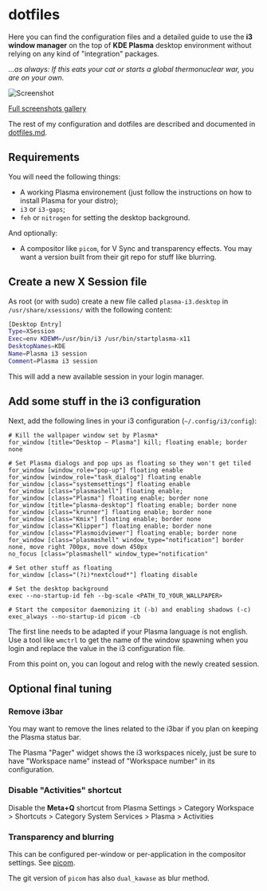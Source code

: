 # dotfiles

Here you can find the configuration files and a detailed guide to use the **i3 window manager** on the top of **KDE Plasma** desktop environment without relying on any kind of "integration" packages.

*...as always: If this eats your cat or starts a global thermonuclear war, you are on your own.*

![Screenshot](http://i.imgur.com/6IqZfah.png "General Screenshot")

[Full screenshots gallery](http://imgur.com/a/KzJZn)

The rest of my configuration and dotfiles are described and documented in [dotfiles.md](dotfiles.md).

## Requirements

You will need the following things:

- A working Plasma environement (just follow the instructions on how to install Plasma for your distro);
- `i3` or `i3-gaps`;
- `feh` or `nitrogen` for setting the desktop background.

And optionally:

- A compositor like `picom`, for V Sync and transparency effects. You may want a version built from their git repo for stuff like blurring.

## Create a new X Session file

As root (or with sudo) create a new file called `plasma-i3.desktop` in `/usr/share/xsessions/` with the following content:

```bash
[Desktop Entry]
Type=XSession
Exec=env KDEWM=/usr/bin/i3 /usr/bin/startplasma-x11
DesktopNames=KDE
Name=Plasma i3 session
Comment=Plasma i3 session
```

This will add a new available session in your login manager.

## Add some stuff in the i3 configuration

Next, add the following lines in your i3 configuration (`~/.config/i3/config`):

```
# Kill the wallpaper window set by Plasma*
for_window [title="Desktop — Plasma"] kill; floating enable; border none

# Set Plasma dialogs and pop ups as floating so they won't get tiled
for_window [window_role="pop-up"] floating enable
for_window [window_role="task_dialog"] floating enable
for_window [class="systemsettings"] floating enable
for_window [class="plasmashell"] floating enable;
for_window [class="Plasma"] floating enable; border none
for_window [title="plasma-desktop"] floating enable; border none
for_window [class="krunner"] floating enable; border none
for_window [class="Kmix"] floating enable; border none
for_window [class="Klipper"] floating enable; border none
for_window [class="Plasmoidviewer"] floating enable; border none
for_window [class="plasmashell" window_type="notification"] border none, move right 700px, move down 450px
no_focus [class="plasmashell" window_type="notification"

# Set other stuff as floating
for_window [class="(?i)*nextcloud*"] floating disable

# Set the desktop background
exec --no-startup-id feh --bg-scale <PATH_TO_YOUR_WALLPAPER>

# Start the compositor daemonizing it (-b) and enabling shadows (-c)
exec_always --no-startup-id picom -cb
```

The first line needs to be adapted if your Plasma language is not english. Use a tool like `wmctrl` to get the name of the window spawning when you login and replace the value in the i3 configuration file.

From this point on, you can logout and relog with the newly created session.

## Optional final tuning

### Remove i3bar

You may want to remove the lines related to the i3bar if you plan on keeping the Plasma status bar.

The Plasma "Pager" widget shows the i3 workspaces nicely, just be sure to have "Workspace name" instead of "Workspace number" in its configuration.

### Disable "Activities" shortcut

Disable the **Meta+Q** shortcut from Plasma Settings > Category Workspace > Shortcuts > Category System Services > Plasma > Activities

### Transparency and blurring

This can be configured per-window or per-application in the compositor settings. See [picom](https://wiki.archlinux.org/title/Picom). 

The git version of `picom` has also `dual_kawase` as blur method.
